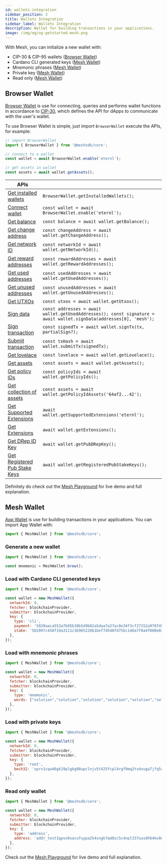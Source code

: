 ```yaml
---
id: wallets-integration
sidebar_position: 3
title: Wallets Integration
sidebar_label: Wallets Integration
description: Wallet for building transactions in your applications.
image: /img/og/og-getstarted-mesh.png
---
```


With Mesh, you can initialize a new wallet with:
- CIP-30 & CIP-95 wallets ([Browser Wallet](#browser-wallet))
- Cardano CLI generated keys ([Mesh Wallet](#mesh-wallet))
- Mnemonic phrases ([Mesh Wallet](#mesh-wallet))
- Private key ([Mesh Wallet](#mesh-wallet))
- Read only ([Mesh Wallet](#mesh-wallet))

## Browser Wallet

[Browser Wallet](https://meshjs.dev/apis/wallets/browserwallet) is use for connecting, queries and performs wallet functions in accordance to [CIP-30](https://github.com/cardano-foundation/CIPs/tree/master/CIP-0030), which defines the API for dApps to communicate with the user's wallet.

To use Browser Wallet is simple, just import `BrowserWallet` execute the APIs, for example:

```javascript
// import BrowserWallet
import { BrowserWallet } from '@meshsdk/core';

// connect to a wallet
const wallet = await BrowserWallet.enable('eternl');

// get assets in wallet
const assets = await wallet.getAssets();
```

| APIs | |
|--|--|
| [Get installed wallets](https://meshjs.dev/apis/wallets/browserwallet#getInstallWallets) | ```BrowserWallet.getInstalledWallets();``` |
| [Connect wallet](https://meshjs.dev/apis/wallets/browserwallet#connectWallet) | ```const wallet = await BrowserWallet.enable('eternl');``` |
| [Get balance](https://meshjs.dev/apis/wallets/browserwallet#getBalance) | ```const balance = await wallet.getBalance();``` |
| [Get change address](https://meshjs.dev/apis/wallets/browserwallet#getChangeAddress) | ```const changeAddress = await wallet.getChangeAddress();``` |
| [Get network ID](https://meshjs.dev/apis/wallets/browserwallet#getNetworkId) | ```const networkId = await wallet.getNetworkId();``` |
| [Get reward addresses](https://meshjs.dev/apis/wallets/browserwallet#getRewardAddresses) | ```const rewardAddresses = await wallet.getRewardAddresses();``` |
| [Get used addresses](https://meshjs.dev/apis/wallets/browserwallet#getUsedAddresses) | ```const usedAddresses = await wallet.getUsedAddresses();``` |
| [Get unused addresses](https://meshjs.dev/apis/wallets/browserwallet#getUnusedAddresses) | ```const unusedAddresses = await wallet.getUnusedAddresses();``` |
| [Get UTXOs](https://meshjs.dev/apis/wallets/browserwallet#getUtxos) | ```const utxos = await wallet.getUtxos();``` |
| [Sign data](https://meshjs.dev/apis/wallets/browserwallet#signData) | ```const addresses = await wallet.getUsedAddresses(); const signature = await wallet.signData(addresses[0], 'mesh');``` |
| [Sign transaction](https://meshjs.dev/apis/wallets/browserwallet#signTx) | ```const signedTx = await wallet.signTx(tx, partialSign?);``` |
| [Submit transaction](https://meshjs.dev/apis/wallets/browserwallet#submitTx) | ```const txHash = await wallet.submitTx(signedTx);``` |
| [Get lovelace](https://meshjs.dev/apis/wallets/browserwallet#getLovelace) | ```const lovelace = await wallet.getLovelace();``` |
| [Get assets](https://meshjs.dev/apis/wallets/browserwallet#getAssets) | ```const assets = await wallet.getAssets();``` |
| [Get policy IDs](https://meshjs.dev/apis/wallets/browserwallet#getPolicyIds) | ```const policyIds = await wallet.getPolicyIds();``` |
| [Get collection of assets](https://meshjs.dev/apis/wallets/browserwallet#getPolicyIdAssets) | ```const assets = await wallet.getPolicyIdAssets('64af2...42');``` |
| [Get Supported Extensions](https://meshjs.dev/apis/wallets/browserwallet#getSupportedExtensions) | ```await wallet.getSupportedExtensions('eternl');``` |
| [Get Extensions](https://meshjs.dev/apis/wallets/browserwallet#getExtensions) | ```await wallet.getExtensions();``` |
| [Get DRep ID Key](https://meshjs.dev/apis/wallets/browserwallet#getSupportedExtensions) | ```await wallet.getPubDRepKey();``` |
| [Get Registered Pub Stake Keys](https://meshjs.dev/apis/wallets/browserwallet#getRegisteredpubstakekeys) | ```await wallet.getRegisteredPubStakeKeys();``` |

Definitely do check out the [Mesh Playground](https://meshjs.dev/apis/wallets/browserwallet) for live demo and full explanation.

## Mesh Wallet

[App Wallet](https://meshjs.dev/apis/wallets/meshwallet) is use for building transactions in your applications. You can import App Wallet with:

```javascript
import { MeshWallet } from '@meshsdk/core';
```

### Generate a new wallet

```javascript
import { MeshWallet } from '@meshsdk/core';

const mnemonic = MeshWallet.brew();
```

### Load with Cardano CLI generated keys

```javascript
import { MeshWallet } from '@meshsdk/core';

const wallet = new MeshWallet({
  networkId: 0,
  fetcher: blockchainProvider,
  submitter: blockchainProvider,
  key: {
    type: 'cli',
    payment: '5820aaca553a7b95b38b5d9b82a5daa7a27ac8e34f3cf27152a978f4576520dd6503',
    stake: '582097c458f19a3111c3b965220b1bef7d548fd75bc140a7f0a4f080e03cce604f0e',
  },
});
```

### Load with mnemonic phrases

```javascript
import { MeshWallet } from '@meshsdk/core';

const wallet = new MeshWallet({
  networkId: 0,
  fetcher: blockchainProvider,
  submitter: blockchainProvider,
  key: {
    type: 'mnemonic',
    words: ["solution","solution","solution","solution","solution","solution","solution","solution","solution","solution","solution","solution","solution","solution","solution","solution","solution","solution","solution","solution","solution","solution","solution","solution"],
  },
});
```

### Load with private keys

```javascript
import { MeshWallet } from '@meshsdk/core';

const wallet = new MeshWallet({
  networkId: 0,
  fetcher: blockchainProvider,
  submitter: blockchainProvider,
  key: {
    type: 'root',
    bech32: 'xprv1cqa46gk29plgkg98upclnjv5t425fcpl4rgf9mq2txdxuga7jfq5shk7np6l55nj00sl3m4syzna3uwgrwppdm0azgy9d8zahyf32s62klfyhe0ayyxkc7x92nv4s77fa0v25tufk9tnv7x6dgexe9kdz5gpeqgu',
  },
});
```

### Read only wallet

```javascript
import { MeshWallet } from '@meshsdk/core';

const wallet = new MeshWallet({
  networkId: 0,
  fetcher: blockchainProvider,
  submitter: blockchainProvider,
  key: {
    type: 'address',
    address: 'addr_test1qpvx0sacufuypa2k4sngk7q40zc5c4npl337uusdh64kv0uafhxhu32dys6pvn6wlw8dav6cmp4pmtv7cc3yel9uu0nq93swx9',
  },
});
```

Check out the [Mesh Playground](https://meshjs.dev/apis/wallets/meshwallet) for live demo and full explanation.